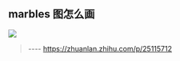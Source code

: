 ## marbles 图怎么画

![](https://github-riskers-blog.oss-cn-qingdao.aliyuncs.com/20181214172331.png)

> ---- https://zhuanlan.zhihu.com/p/25115712
